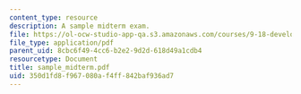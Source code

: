 ```yaml
---
content_type: resource
description: A sample midterm exam.
file: https://ol-ocw-studio-app-qa.s3.amazonaws.com/courses/9-18-developmental-neurobiology-spring-2005/350d1fd8f967080af4ff842baf936ad7_sample_midterm.pdf
file_type: application/pdf
parent_uid: 8cbc6f49-4cc6-b2e2-9d2d-618d49a1cdb4
resourcetype: Document
title: sample_midterm.pdf
uid: 350d1fd8-f967-080a-f4ff-842baf936ad7
---
```

